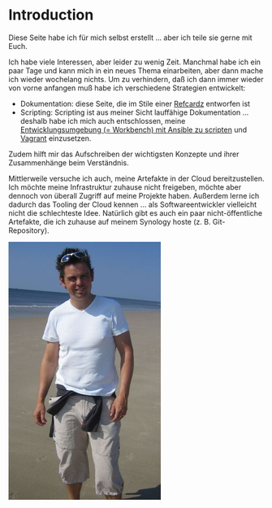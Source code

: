 # Introduction
Diese Seite habe ich für mich selbst erstellt ... aber ich teile sie gerne mit Euch. 

Ich habe viele Interessen, aber leider zu wenig Zeit. Manchmal habe ich ein paar Tage und kann mich in ein neues Thema einarbeiten, aber dann mache ich wieder wochelang nichts. Um zu verhindern, daß ich dann immer wieder von vorne anfangen muß habe ich verschiedene Strategien entwickelt:

* Dokumentation: diese Seite, die im Stile einer [Refcardz](https://dzone.com/refcardz) entworfen ist
* Scripting: Scripting ist aus meiner Sicht lauffähige Dokumentation ... deshalb habe ich mich auch entschlossen, meine [Entwicklungsumgebung (= Workbench) mit Ansible zu scripten](ubuntu_1604_lts.md) und [Vagrant](vagrant) einzusetzen.

Zudem hilft mir das Aufschreiben der wichtigsten Konzepte und ihrer Zusammenhänge beim Verständnis.

Mittlerweile versuche ich auch, meine Artefakte in der Cloud bereitzustellen. Ich möchte meine Infrastruktur zuhause nicht freigeben, möchte aber dennoch von überall Zugriff auf meine Projekte haben. Außerdem lerne ich dadurch das Tooling der Cloud kennen ... als Softwareentwickler vielleicht nicht die schlechteste Idee. Natürlich gibt es auch ein paar nicht-öffentliche Artefakte, die ich zuhause auf meinem Synology hoste (z. B. Git-Repository).

![Me, myself and I](images/pierre.jpg)

